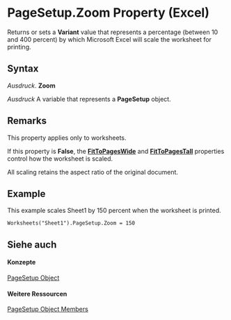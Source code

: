 
# PageSetup.Zoom Property (Excel)

Returns or sets a  **Variant** value that represents a percentage (between 10 and 400 percent) by which Microsoft Excel will scale the worksheet for printing.


## Syntax

 _Ausdruck_. **Zoom**

 _Ausdruck_ A variable that represents a **PageSetup** object.


## Remarks

This property applies only to worksheets.

If this property is  **False**, the **[FitToPagesWide](162bd2d2-35fa-8133-ab1c-27dcfc173317.md)** and **[FitToPagesTall](1a0141cb-a665-caf5-6bd6-b037f65486dc.md)** properties control how the worksheet is scaled.

All scaling retains the aspect ratio of the original document.


## Example

This example scales Sheet1 by 150 percent when the worksheet is printed.


```
Worksheets("Sheet1").PageSetup.Zoom = 150
```


## Siehe auch


#### Konzepte


[PageSetup Object](2fd22df9-5987-f723-04a9-9a3f2e84ac81.md)
#### Weitere Ressourcen


[PageSetup Object Members](http://msdn.microsoft.com/library/feabe079-cb03-f560-6032-88f5585ec8a8%28Office.15%29.aspx)